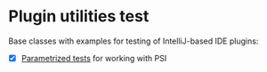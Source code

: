# Plugin utilities test

Base classes with examples for testing of IntelliJ-based IDE plugins:

- [x] [Parametrized tests](./src/main/kotlin/org/jetbrains/research/ml/pluginUtilities/util/ParametrizedBaseTest.kt) for working with PSI